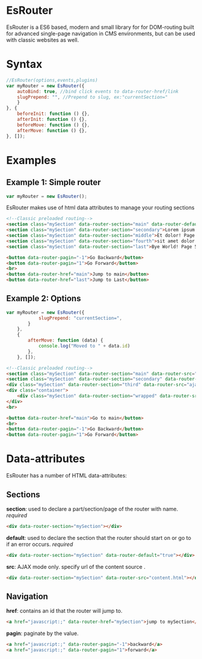 # EsRouter

EsRouter is a ES6 based, modern and small library for for DOM-routing built for advanced single-page navigation in CMS environments, but can be used with classic websites as well.

# Syntax

```javascript
//EsRouter(options,events,plugins)
var myRouter = new EsRouter({
    autoBind: true, //bind click events to data-router-href/link
    slugPrepend: "", //Prepend to slug, ex:"currentSection="
    }
}, {
    beforeInit: function () {},
    afterInit: function () {},
    beforeMove: function () {},
    afterMove: function () {},
}, []);
```

# Examples

## Example 1: Simple router

```javascript
var myRouter = new EsRouter();
```

EsRouter makes use of html data attributes to manage your routing sections

```html
<!--Classic preloaded routing-->
<section class="mySection" data-router-section="main" data-router-default="true">Hello World! Page 1: Main</section>
<section class="mySection" data-router-section="secondary">Lorem ipsum! Page 2: Secondary</section>
<section class="mySection" data-router-section="middle">Et dolor! Page 3: Middle</section>
<section class="mySection" data-router-section="fourth">sit amet dolor! Page 4: Fourth</section>
<section class="mySection" data-router-section="last">Bye World! Page 5: Last</section>

<button data-router-pagin="-1">Go Backward</button>
<button data-router-pagin="1">Go Forward</button>
<br>
<button data-router-href="main">Jump to main</button>
<button data-router-href="last">Jump to Last</button>
```

## Example 2: Options

```javascript
var myRouter = new EsRouter({
            slugPrepend: "currentSection=",
        }
    },
    {
        afterMove: function (data) {
            console.log("Moved to " + data.id)
        },
    }, []);
```


```html
<!--Classic preloaded routing-->
<section class="mySection" data-router-section="main" data-router-src="ajax/main.html" data-router-default="true"></section>
<section class="mySection" data-router-section="secondary" data-router-src="ajax/secondary.html"></section>
<div class="mySection" data-router-section="third" data-router-src="ajax/third.html"></div>
<div class="container">
    <div class="mySection" data-router-section="wrapped" data-router-src="ajax/last.html"></div>
</div>
<br>

<button data-router-href="main">Go to main</button>
<br>
<button data-router-pagin="-1">Go Backward</button>
<button data-router-pagin="1">Go Forward</button>
```

# Data-attributes

EsRouter has a number of HTML data-attributes:

## Sections

**section**: used to declare a part/section/page of the router with name. _required_

```html
<div data-router-section="mySection"></div>
```

**default**: used to declare the section that the router should start on or go to if an error occurs. _required_

```html
<div data-router-section="mySection" data-router-default="true"></div>
```

**src**: AJAX mode only. specify url of the content source .

```html
<div data-router-section="mySection" data-router-src="content.html"></div>
```

## Navigation

**href**: contains an id that the router will jump to.

```html
<a href="javascript:;" data-router-href="mySection">jump to mySection</a>
```

**pagin**: paginate by the value.

```html
<a href="javascript:;" data-router-pagin="-1">backward</a>
<a href="javascript:;" data-router-pagin="1">forward</a>
```
